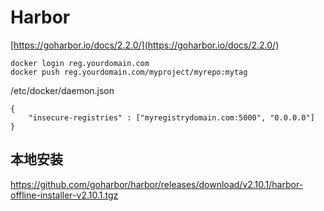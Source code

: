 # Harbor

[https://goharbor.io/docs/2.2.0/](https://goharbor.io/docs/2.2.0/)

```
docker login reg.yourdomain.com
docker push reg.yourdomain.com/myproject/myrepo:mytag
```

/etc/docker/daemon.json
```
{
    "insecure-registries" : ["myregistrydomain.com:5000", "0.0.0.0"]
}
```

## 本地安装

https://github.com/goharbor/harbor/releases/download/v2.10.1/harbor-offline-installer-v2.10.1.tgz

```

```
